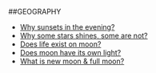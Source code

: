 ##GEOGRAPHY

* [Why sunsets in the evening?](https://www.google.com/search?q=why+sun+disappear+at+night&oq=why+sun+disapp&gs_lcrp=EgZjaHJvbWUqBwgAEAAYgAQyBwgAEAAYgAQyBggBEEUYOTIICAIQABgWGB4yCAgDEAAYFhgeMggIBBAAGBYYHjIICAUQABgWGB4yCAgGEAAYFhgeMggIBxAAGBYYHjINCAgQABiGAxiABBiKBTINCAkQABiGAxiABBiKBTIHCAoQIRiPAjIHCAsQIRiPAjIHCAwQIRiPAtIBCDk2MDNqMGo5qAIAsAIA&client=ms-android-xiaomi-rvo2b&sourceid=chrome-mobile&ie=UTF-8)
* [Why some stars shines, some are not?](https://www.google.com/search?q=why+some+stars+are+brighter+than+others&oq=why+some+star&gs_lcrp=EgZjaHJvbWUqBwgBEAAYgAQyBggAEEUYOTIHCAEQABiABDIHCAIQABiABDIHCAMQABiABDIHCAQQABiABDIHCAUQABiABDIHCAYQABiABDIHCAcQABiABDIHCAgQABiABDIHCAkQABiABDINCAoQABiGAxiABBiKBTINCAsQABiGAxiABBiKBTINCAwQABiGAxiABBiKBTIHCA0QIRiPAjIHCA4QIRiPAtIBCDM3NTFqMGo5qAIAsAIA&client=ms-android-xiaomi-rvo2b&sourceid=chrome-mobile&ie=UTF-8)
* [Does life exist on moon?](https://www.google.com/search?q=does+life+exist+on+moon&client=ms-android-xiaomi-rvo2b&sca_esv=595996923&ei=pDeYZf3ELp_vseMPpp6A-Ao&oq=does+life+exist+on+moon&gs_lp=EhNtb2JpbGUtZ3dzLXdpei1zZXJwIhdkb2VzIGxpZmUgZXhpc3Qgb24gbW9vbjIFEAAYgAQyBhAAGBYYHjIGEAAYFhgeMggQABgWGB4YCjIIEAAYFhgeGA8yBhAAGBYYHjIGEAAYFhgeMgYQABgWGB5IniRQ6wFYvSFwA3gCkAEAmAGhAqABuhKqAQYwLjExLjK4AQPIAQD4AQHCAgQQABhHwgILEAAYgAQYigUYkQLCAgUQIRigAcICCBAhGBYYHhgdwgIHEAAYgAQYDeIDBBgAIEGIBgGQBgg&sclient=mobile-gws-wiz-serp)
* [Does moon have its own light?](https://www.google.com/search?q=does+moon+have+its+own+light&oq=does+moon+have&gs_lcrp=EgZjaHJvbWUqBwgEEAAYgAQyBwgAEAAYgAQyBggBEEUYOTIHCAIQABiABDIHCAMQABiABDIHCAQQABiABDIHCAUQABiABDIHCAYQABiABDIHCAcQABiABDIHCAgQABiABDIHCAkQABiABDIHCAoQABiABDIHCAsQABiABDIHCAwQABiABDIHCA0QABiABDIHCA4QABiABNIBCDUzOTBqMWo5qAIAsAIA&client=ms-android-xiaomi-rvo2b&sourceid=chrome-mobile&ie=UTF-8)
* [What is new moon & full moon?](https://www.google.com/search?q=what+is+full+moon+and+new+moon&client=ms-android-xiaomi-rvo2b&sca_esv=595996923&ei=FziYZaTJDt-gseMPk5a5kAQ&oq=what+is+full&gs_lp=EhNtb2JpbGUtZ3dzLXdpei1zZXJwIgx3aGF0IGlzIGZ1bGwqAggBMgsQABiABBiKBRiRAjILEAAYgAQYigUYkQIyCxAAGIAEGIoFGJECMgUQABiABDIFEAAYgAQyBRAAGIAEMgUQABiABDIFEAAYgARI-TVQvBFYpS5wBngBkAEAmAHoAaABghOqAQYwLjE0LjG4AQHIAQD4AQGoAg_CAgoQABhHGNYEGLADwgINEAAYgAQYigUYQxiwA8ICEBAAGAMYjwEY5QIY6gIYjAPCAhMQABgDGI8BGOUCGOUCGOoCGIwDwgIQEC4YAxiPARjlAhjqAhiMA8ICChAAGIAEGIoFGEPCAgsQABiABBixAxiDAcICBRAuGIAEwgIPEAAYgAQYigUYQxgCGJ8BwgIOEAAYgAQYigUYsQMYgwHCAhAQABiABBiKBRiRAhgCGJ8BwgIKEAAYgAQYChixA8ICEBAAGIAEGIoFGAoYsQMYgwHCAgcQABiABBgKwgINEAAYgAQYChixAxiDAcICERAAGIAEGIoFGJECGLEDGIMBwgIIEAAYgAQYsQPCAg4QABiABBiKBRiRAhixA-IDBBgAIEGIBgGQBg8&sclient=mobile-gws-wiz-serp)
